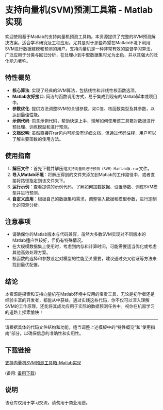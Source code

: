 # 支持向量机(SVM)预测工具箱 - Matlab实现

欢迎使用基于Matlab的支持向量机预测工具箱。本资源提供了完整的SVM预测解决方案，适合学术研究及工程应用，尤其是对于那些希望在Matlab环境下利用SVM进行数据建模和预测的用户。支持向量机是一种非常有效的监督学习算法，广泛应用于分类与回归分析，在处理小到中型数据集时尤为出色，并以其强大的泛化能力著称。

## 特性概览

- **核心算法**: 实现了经典的SVM算法，包括线性和非线性核函数选项。
- **Matlab友好接口**: 简洁的函数调用方式，易于集成到现有的Matlab脚本或项目中。
- **参数优化**: 提供方法调整SVM的关键参数，如C值、核函数类型及其参数，以达到最佳性能。
- **示例代码**: 包含示例代码，帮助快速上手，理解如何使用该工具箱对数据进行预处理、训练模型和进行预测。
- **文档说明**: 虽然直接在rar包内可能没有详细文档，但通过代码注释，用户可以了解主要函数的使用方法。

## 使用指南

1. **解压文件**：首先下载并解压缩`支持向量机进行预测（SVM）Matlab版.rar`文件。
2. **导入Matlab环境**：将解压得到的文件夹添加到Matlab的工作路径中，或者直接将路径指定到该文件夹下。
3. **运行示例**：查看提供的示例代码，了解如何加载数据、设置参数、训练SVM模型并进行预测。
4. **自定义应用**：根据自己的数据集和需求，调整输入数据和模型参数，进行定制化的预测分析。

## 注意事项

- 请确保你的Matlab版本与代码兼容，虽然大多数SVM实现对不同版本的Matlab适应性较好，但仍有特殊情况。
- 在大规模数据集上使用时，考虑到内存和计算时间，可能需要适当优化或考虑其他高效处理方案。
- 核函数的选择和参数设定对模型的性能至关重要，建议通过交叉验证等方法来找到最优配置。

## 结论

本资源是探索和支持向量机在Matlab环境中应用的宝贵工具，无论是初学者还是经验丰富的开发者，都能从中获益。通过实践这些代码，你不仅可以深入理解SVM的工作原理，还能将其成功应用于实际的数据预测任务中。祝你在机器学习的道路上探索愉快！

---

请根据具体的代码文件结构和功能，适当调整上述模板中的“特性概览”和“使用指南”部分，以确保信息的准确性和实用性。

## 下载链接
[支持向量机SVM预测工具箱-Matlab实现](https://pan.quark.cn/s/8e2c0733b714) 

(备用: [备用下载](https://pan.baidu.com/s/1sVLJbqj9zrk1Zq-MYjQBsg?pwd=1234))

## 说明

该仓库仅用于学习交流，请勿用于商业用途。
